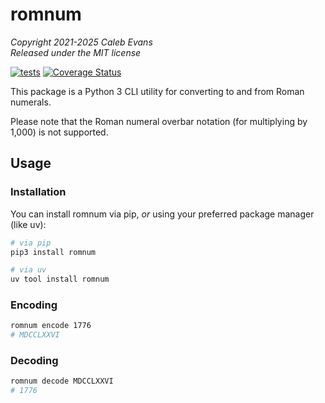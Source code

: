 # romnum

*Copyright 2021-2025 Caleb Evans*  
*Released under the MIT license*

[![tests](https://github.com/caleb531/romnum/actions/workflows/tests.yml/badge.svg)](https://github.com/caleb531/romnum/actions/workflows/tests.yml)
[![Coverage Status](https://coveralls.io/repos/caleb531/romnum/badge.svg?branch=main)](https://coveralls.io/r/caleb531/romnum?branch=main)

This package is a Python 3 CLI utility for converting to and from Roman
numerals.

Please note that the Roman numeral overbar notation (for multiplying by 1,000)
is not supported.

## Usage

### Installation

You can install romnum via pip, *or* using your preferred package manager (like
uv):

```sh
# via pip
pip3 install romnum
```

```sh
# via uv
uv tool install romnum
```

### Encoding

```sh
romnum encode 1776
# MDCCLXXVI
```

### Decoding

```sh
romnum decode MDCCLXXVI
# 1776

```
